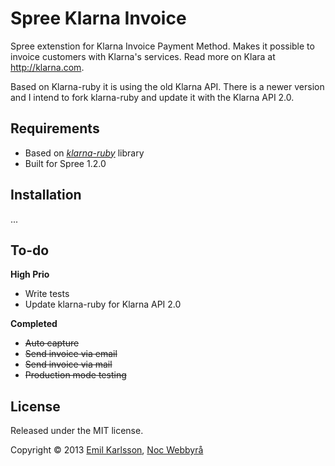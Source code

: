 # Spree Klarna Invoice

Spree extenstion for Klarna Invoice Payment Method. Makes it possible to invoice customers with Klarna's services. Read more on Klara at http://klarna.com.

Based on Klarna-ruby it is using the old Klarna API. There is a newer version and I intend to fork klarna-ruby and update it with the Klarna API 2.0.

## Requirements

- Based on *[klarna-ruby](https://github.com/merchii/klarna-ruby)* library
- Built for Spree 1.2.0

## Installation

...

## To-do

__High Prio__

- Write tests
- Update klarna-ruby for Klarna API 2.0

__Completed__

- ~~Auto capture~~
- ~~Send invoice via email~~
- ~~Send invoice via mail~~
- ~~Production mode testing~~

## License

Released under the MIT license.

Copyright &copy; 2013 [Emil Karlsson]([http://emilkarl.se), [Noc Webbyrå](http://nocweb.se)
